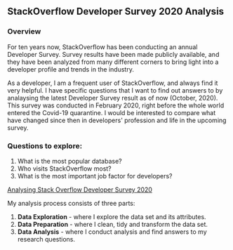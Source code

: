 ## StackOverflow Developer Survey 2020 Analysis

### Overview
For ten years now, StackOverflow  has been conducting an annual Developer Survey. Survey results have been made publicly available, and they have been analyzed from many different corners to bring light into a developer profile and trends in the industry. 

As a developer, I am a frequent user of StackOverflow, and always find it very helpful. I have specific questions that I want to find out answers to by analaysing the latest Developer Survey result as of now (October, 2020). This survey was conducted in February 2020, right before the whole world entered the Covid-19 quarantine. I would be interested to compare what have changed since then in developers' profession and life in the upcoming survey. 

### Questions to explore:
1. What is the most popular database?
2. Who visits StackOverflow most?
3. What is the most important job factor for developers?

[Analysing Stack Overflow Developer Survey 2020](https://insights.stackoverflow.com/survey)

My analysis process consists of three parts: 
1. **Data Exploration** - where I explore the data set and its attributes.
2. **Data Preparation** - where I clean, tidy and transform the data set.
3. **Data Analysis** - where I conduct analysis and find answers to my research questions.
